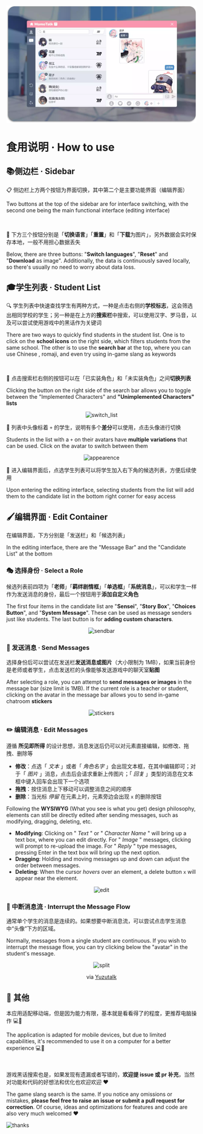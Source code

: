 ![banner](./assets/演示2.webp)

# 食用说明 · How to use

## 📚侧边栏 · Sidebar 

📋 侧边栏上方两个按钮为界面切换，其中第二个是主要功能界面（编辑界面）

Two buttons at the top of the sidebar are for interface switching, with the second one being the main functional interface (editing interface)

<br/>

💾 下方三个按钮分别是「**切换语言**」「**重置**」和「**下载**为图片」，另外数据会实时保存本地，一般不用担心数据丢失

Below, there are three buttons: "**Switch languages**", "**Reset**" and "**Download** as image". Additionally, the data is continuously saved locally, so there's usually no need to worry about data loss. 

## 🎓学生列表 · Student List 

🔍 学生列表中快速查找学生有两种方式，一种是点击右侧的**学校标志**，这会筛选出相同学校的学生；另一种是在上方的**搜索栏**中搜索，可以使用汉字、罗马音，以及可以尝试使用游戏中的黑话作为关键词 

There are two ways to quickly find students in the student list. One is to click on the **school icons** on the right side, which filters students from the same school. The other is to use the **search bar** at the top, where you can use Chinese , romaji, and even try using in-game slang as keywords

<br/>

📜 点击搜索栏右侧的按钮可以在「已实装角色」和「未实装角色」之间**切换列表** 

Clicking the button on the right side of the search bar allows you to toggle between the "Implemented Characters" and **"Unimplemented Characters" lists**

<p align="center">
<img src="./assets/switchlsit.webp" alt="switch_list" style="width:50%">
</p>

🔄 列表中头像标着 `+` 的学生，说明有多个**差分**可以使用，点击头像进行切换 

Students in the list with a `+` on their avatars have **multiple variations** that can be used. Click on the avatar to switch between them 

<p align="center">
<img src="./assets/appearence.webp" alt="appearence" style="width:50%">
</p>


📝 进入编辑界面后，点选学生列表可以将学生加入右下角的候选列表，方便后续使用 

Upon entering the editing interface, selecting students from the list will add them to the candidate list in the bottom right corner for easy access

## 🖌️编辑界面 · Edit Container 

在编辑界面，下方分别是「发送栏」和「候选列表」 

In the editing interface, there are the "Message Bar" and the "Candidate List" at the bottom

### 🎭 选择身份 · Select a Role

候选列表前四项为「**老师**」「**羁绊剧情框**」「**单选框**」「**系统消息**」，可以和学生一样作为发送消息的身份，最后一个按钮用于**添加自定义角色** 

The first four items in the candidate list are "**Sensei**", "**Story Box**", "**Choices Button**", and "**System Message**". These can be used as message senders just like students. The last button is for **adding custom characters**.

<p align="center">
<img src="./assets/sendbar.webp" alt="sendbar" style="width:50%">
</p>

### 🌄 发送消息 · Send Messages

选择身份后可以尝试在发送栏**发送消息或图片**（大小限制为 1MB），如果当前身份是老师或者学生，点击发送栏的头像能够发送游戏中的聊天室**贴图** 

After selecting a role, you can attempt to **send messages or images** in the message bar (size limit is 1MB). If the current role is a teacher or student, clicking on the avatar in the message bar allows you to send in-game chatroom **stickers**

<p align="center">
<img src="./assets/stickers.webp" alt="stickers" style="width:50%">
</p>


### ✏️ 编辑消息 · Edit Messages

遵循 **所见即所得** 的设计思想，消息发送后仍可以对元素直接编辑，如修改、拖拽、删除等 


- **修改**：点选「 *文本* 」或者「 *角色名字* 」会出现文本框，在其中编辑即可；对于「 *图片* 」消息，点击后会请求重新上传图片；「 *回复* 」类型的消息在文本框中键入回车会出现下一个选项
- **拖拽**：按住消息上下移动可以调整消息之间的顺序
- **删除**：当光标 *停留* 在元素上时，元素旁边会出现 `x` 的删除按钮

Following the **WYSIWYG** (What you see is what you get) design philosophy, elements can still be directly edited after sending messages, such as modifying, dragging, deleting, etc. 

- **Modifying**: Clicking on " *Text* " or " *Character Name* " will bring up a text box, where you can edit directly. For " *Image* " messages, clicking will prompt to re-upload the image. For " *Reply* " type messages, pressing Enter in the text box will bring up the next option.
- **Dragging**: Holding and moving messages up and down can adjust the order between messages.
- **Deleting**: When the cursor *hovers* over an element, a delete button `x` will appear near the element.

<p align="center">
<img src="./assets/edit.webp" alt="edit" style="width:50%">
</p>

### 📜 中断消息流 ·  Interrupt the Message Flow

通常单个学生的消息是连续的。如果想要中断消息流，可以尝试点击学生消息中“头像”下方的区域。

Normally, messages from a single student are continuous. If you wish to interrupt the message flow, you can try clicking below the "avatar" in the student's message.

<div align="center">
<img src="./assets/splitmessage.webp" alt="split" style="width:50%">

<p>via <a href="https://twitter.com/YuzuTalkJP/status/1421448297030381569">Yuzutalk</a> </p>
</div>

## 🌟 其他

本应用适配移动端，但是因为能力有限，基本就是看看得了的程度，更推荐电脑操作 💻📱

The application is adapted for mobile devices, but due to limited capabilities, it's recommended to use it on a computer for a better experience 💻📱

<br/>

游戏黑话搜索也是，如果发现有遗漏或者写错的，**欢迎提 issue 或 pr 补充**，当然对功能和代码的好想法和优化也欢迎欢迎 ❤️

The game slang search is the same. If you notice any omissions or mistakes, **please feel free to raise an issue or submit a pull request for correction**. Of course, ideas and optimizations for features and code are also very much welcomed ❤️

![thanks](./assets/kyk.gif)